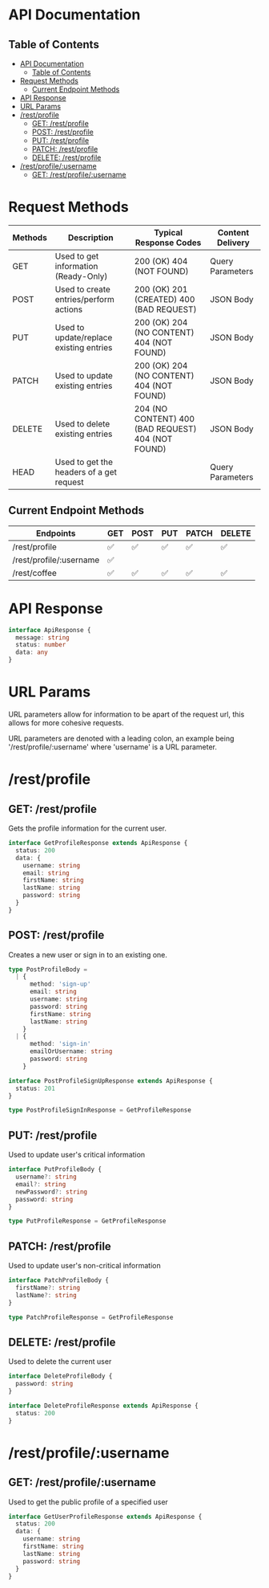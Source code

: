 # API Documentation

## Table of Contents

- [API Documentation](#api-documentation)
  - [Table of Contents](#table-of-contents)
- [Request Methods](#request-methods)
  - [Current Endpoint Methods](#current-endpoint-methods)
- [API Response](#api-response)
- [URL Params](#url-params)
- [/rest/profile](#restprofile)
  - [GET: /rest/profile](#get-restprofile)
  - [POST: /rest/profile](#post-restprofile)
  - [PUT: /rest/profile](#put-restprofile)
  - [PATCH: /rest/profile](#patch-restprofile)
  - [DELETE: /rest/profile](#delete-restprofile)
- [/rest/profile/:username](#restprofileusername)
  - [GET: /rest/profile/:username](#get-restprofileusername)

# Request Methods

| Methods | Description                              | Typical Response Codes                             | Content Delivery |
| ------- | ---------------------------------------- | -------------------------------------------------- | ---------------- |
| GET     | Used to get information (Ready-Only)     | 200 (OK) 404 (NOT FOUND)                           | Query Parameters |
| POST    | Used to create entries/perform actions   | 200 (OK) 201 (CREATED) 400 (BAD REQUEST)           | JSON Body        |
| PUT     | Used to update/replace existing entries  | 200 (OK) 204 (NO CONTENT) 404 (NOT FOUND)          | JSON Body        |
| PATCH   | Used to update existing entries          | 200 (OK) 204 (NO CONTENT) 404 (NOT FOUND)          | JSON Body        |
| DELETE  | Used to delete existing entries          | 204 (NO CONTENT) 400 (BAD REQUEST) 404 (NOT FOUND) | JSON Body        |
| HEAD    | Used to get the headers of a get request |                                                    | Query Parameters |

## Current Endpoint Methods

| Endpoints               | GET | POST | PUT | PATCH | DELETE |
| ----------------------- | --- | ---- | --- | ----- | ------ |
| /rest/profile           | ✅  | ✅   | ✅  | ✅    | ✅     |
| /rest/profile/:username | ✅  |      |     |       |        |
| /rest/coffee            | ✅  | ✅   | ✅  | ✅    | ✅     |

# API Response

```ts
interface ApiResponse {
  message: string
  status: number
  data: any
}
```

# URL Params

URL parameters allow for information to be apart of the request url,
this allows for more cohesive requests.

URL parameters are denoted with a leading colon,
an example being '/rest/profile/:username' where 'username' is a URL parameter.

# /rest/profile

## GET: /rest/profile

Gets the profile information for the current user.

```ts
interface GetProfileResponse extends ApiResponse {
  status: 200
  data: {
    username: string
    email: string
    firstName: string
    lastName: string
    password: string
  }
}
```

## POST: /rest/profile

Creates a new user or sign in to an existing one.

```ts
type PostProfileBody =
  | {
      method: 'sign-up'
      email: string
      username: string
      password: string
      firstName: string
      lastName: string
    }
  | {
      method: 'sign-in'
      emailOrUsername: string
      password: string
    }

interface PostProfileSignUpResponse extends ApiResponse {
  status: 201
}

type PostProfileSignInResponse = GetProfileResponse
```

## PUT: /rest/profile

Used to update user's critical information

```ts
interface PutProfileBody {
  username?: string
  email?: string
  newPassword?: string
  password: string
}

type PutProfileResponse = GetProfileResponse
```

## PATCH: /rest/profile

Used to update user's non-critical information

```ts
interface PatchProfileBody {
  firstName?: string
  lastName?: string
}

type PatchProfileResponse = GetProfileResponse
```

## DELETE: /rest/profile

Used to delete the current user

```ts
interface DeleteProfileBody {
  password: string
}

interface DeleteProfileResponse extends ApiResponse {
  status: 200
}
```

# /rest/profile/:username

## GET: /rest/profile/:username

Used to get the public profile of a specified user

```ts
interface GetUserProfileResponse extends ApiResponse {
  status: 200
  data: {
    username: string
    firstName: string
    lastName: string
    password: string
  }
}
```
